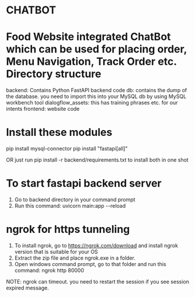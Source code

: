 # CHATBOT
Food Website integrated ChatBot which can be used for placing order, Menu Navigation, Track Order etc. 
Directory structure
===================
backend: Contains Python FastAPI backend code
db: contains the dump of the database. you need to import this into your MySQL db by using MySQL workbench tool
dialogflow_assets: this has training phrases etc. for our intents
frontend: website code

Install these modules
======================

pip install mysql-connector
pip install "fastapi[all]"

OR just run pip install -r backend/requirements.txt to install both in one shot

To start fastapi backend server
================================
1. Go to backend directory in your command prompt
2. Run this command: uvicorn main:app --reload

ngrok for https tunneling
================================
1. To install ngrok, go to https://ngrok.com/download and install ngrok version that is suitable for your OS
2. Extract the zip file and place ngrok.exe in a folder.
3. Open windows command prompt, go to that folder and run this command: ngrok http 80000

NOTE: ngrok can timeout. you need to restart the session if you see session expired message.

